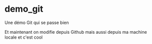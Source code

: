 # demo_git
Une démo Git qui se passe bien

Et maintenant on modifie depuis Github
mais aussi depuis ma machine locale et c'est cool
